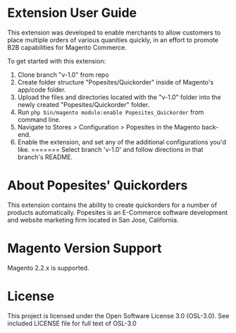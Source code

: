 # Extension User Guide

This extension was developed to enable merchants to allow customers to place multiple orders of various quanities quickly, in an effort to promote B2B capabilities for Magento Commerce.

To get started with this extension:

1. Clone branch "v-1.0" from repo
2. Create folder structure "Popesites/Quickorder" inside of Magento's app/code folder. 
3. Upload the files and directories located with the "v-1.0" folder into the newly created "Popesites/Quickorder" folder.
4. Run `php bin/magento module:enable Popesites_Quickorder` from command line.
5. Navigate to Stores > Configuration > Popesites in the Magento back-end.
6. Enable the extension, and set any of the additional configurations you'd like.
=======
Select branch 'v-1.0' and follow directions in that branch's README.

# About Popesites' Quickorders

This extension contains the ability to create quickorders for a number of products automatically. Popesites is an E-Commerce software development and website marketing firm located in San Jose, California.

# Magento Version Support

Magento 2.2.x is supported.

# License

This project is licensed under the Open Software License 3.0 (OSL-3.0). See included LICENSE file for full text of OSL-3.0
